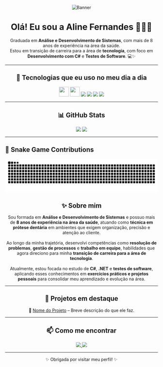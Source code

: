 <p align="center">
  <img src="https://res.cloudinary.com/dja8qnot3/image/upload/v1749074685/logo-LinkedIn-Banner_mzuioq.png" alt="Banner" width="100%" style="max-width: 900px; max-height: 150px; object-fit: contain;" />
</p>

<h1 align="center">Olá! Eu sou a Aline Fernandes 🙋🏻‍♀️</h1>

<p align="center">
Graduada em <strong>Análise e Desenvolvimento de Sistemas</strong>, com mais de 8 anos de experiência na área da saúde. <br>
Estou em transição de carreira para a área de <strong>tecnologia</strong>, com foco em <strong>Desenvolvimento com C#</strong> e <strong>Testes de Software</strong>. 💻✨  
</p>

---

<h2 align="center">🚀 Tecnologias que eu uso no meu dia a dia</h2>

<p align="center">  
  <img src="https://cdn.jsdelivr.net/gh/devicons/devicon@latest/icons/canva/canva-original.svg" style="
    height: 32px;
    width: 32px;" />       
  <img src="https://cdn.jsdelivr.net/gh/devicons/devicon@latest/icons/csharp/csharp-plain.svg"  style="
    height: 32px;
    width: 32px; />    
  <img src="https://cdn.jsdelivr.net/gh/devicons/devicon@latest/icons/github/github-original.svg" height: 32px;
    width: 32px; />
          
          
  <img src="https://img.shields.io/badge/.NET-5C2D91?style=for-the-badge&logo=.net&logoColor=white" />
  <img src="https://img.shields.io/badge/Microsoft_SQL_Server-CC2927?style=for-the-badge&logo=microsoft-sql-server&logoColor=white" />
  <img src="https://img.shields.io/badge/Visual%20Studio-5C2D91.svg?style=for-the-badge&logo=visual-studio&logoColor=white" />
  <img src="https://img.shields.io/badge/Visual%20Studio%20Code-0078d7.svg?style=for-the-badge&logo=visual-studio-code&logoColor=white" />
</p>

---

<h2 align="center">📊 GitHub Stats</h2>

<p align="center">
  <img src="https://github-readme-stats.vercel.app/api?username=Aline-Fernandez&theme=neon&bg_color=1f1f1f" height="180px"/>
  <img src="https://github-readme-stats.vercel.app/api/top-langs/?username=Aline-Fernandez&layout=compact&theme=neon&bg_color=1f1f1f" height="180px"/>
</p>

---
## 🐍 Snake Game Contributions

<p align="center">
  <img src="https://github.com/Aline-Fernandez/Aline-Fernandez/blob/output/github-contribution-grid-snake.svg" alt="snake gif" />
</p>

<h2 align="center">✨ Sobre mim</h2>

<p align="center">
Sou formada em <strong>Análise e Desenvolvimento de Sistemas</strong> e possuo mais de <strong>8 anos de experiência na área da saúde</strong>, atuando como <strong>técnica em prótese dentária</strong> em ambientes que exigem organização, precisão e atenção ao cliente. <br><br>
Ao longo da minha trajetória, desenvolvi competências como <strong>resolução de problemas</strong>, <strong>gestão de processos</strong> e <strong>trabalho em equipe</strong>, habilidades que agora direciono para minha <strong>transição de carreira para a área de tecnologia</strong>. <br><br>
Atualmente, estou focada no estudo de <strong>C#</strong>, <strong>.NET</strong> e <strong>testes de software</strong>, aplicando esses conhecimentos em <strong>exercícios práticos e projetos pessoais</strong> para consolidar meu aprendizado e evolução na área.
</p>

---

<h2 align="center">📌 Projetos em destaque</h2>

<p align="center">
🔗 <a href="https://github.com/Aline-Fernandez/nome-do-projeto">Nome do Projeto</a> – Breve descrição do que ele faz. <br>
<!-- Adicione mais projetos reais aqui -->
</p>

---

<h2 align="center">📫 Como me encontrar</h2>

<p align="center">
  <a href="https://www.linkedin.com/in/seu-linkedin" target="_blank">
    <img src="https://img.shields.io/badge/LinkedIn-0077B5?style=for-the-badge&logo=linkedin&logoColor=white"/>
  </a>
  <a href="mailto:seuemail@email.com">
    <img src="https://img.shields.io/badge/E--mail-D14836?style=for-the-badge&logo=gmail&logoColor=white"/>
  </a>
</p>

---

<p align="center">✨ Obrigada por visitar meu perfil! ✨</p>

